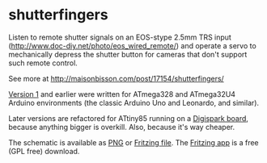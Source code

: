 shutterfingers
==============

Listen to remote shutter signals on an EOS-stype 2.5mm TRS input (http://www.doc-diy.net/photo/eos_wired_remote/) and operate a servo to mechanically depress the shutter button for cameras that don't support such remote control.

See more at http://maisonbisson.com/post/17154/shutterfingers/

[Version 1](https://github.com/misterbisson/shutterfingers/releases/tag/1.0) and earlier were written for ATmega328 and ATmega32U4 Arduino environments (the classic Arduino Uno and Leonardo, and similar).

Later versions are refactored for ATtiny85 running on a [Digispark board](http://digistump.com/products/1), because anything bigger is overkill. Also, because it's way cheaper.

The schematic is available as [PNG](https://github.com/misterbisson/shutterfingers/blob/master/hardware/v2/shutterfingers.png) or [Fritzing file](https://github.com/misterbisson/shutterfingers/blob/master/hardware/v2/shutterfingers.fzz). The [Fritzing app](http://fritzing.org/download/) is a free (GPL free) download.
